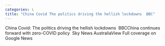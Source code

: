 ```yaml
---
categories: i
title: "China Covid The politics driving the hellish lockdowns  BBC"
---
```

China Covid: The politics driving the hellish lockdowns&nbsp;&nbsp;BBCChina continues forward with zero-COVID policy&nbsp;&nbsp;Sky News AustraliaView Full coverage on Google News